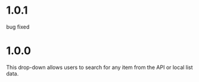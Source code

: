# 1.0.1
bug fixed

# 1.0.0
This drop-down allows users to search for any item from the API or local list data.